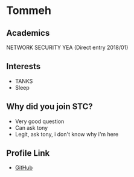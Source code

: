 # Tommeh

## Academics

NETWORK SECURITY YEA (Direct entry 2018/01)

## Interests

- TANKS
- Sleep

## Why did you join STC?
- Very good question
- Can ask tony
- Legit, ask tony, i don't know why i'm here

## Profile Link
- [GitHub](https://github.com/tom-ng)
